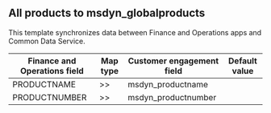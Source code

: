## All products to msdyn_globalproducts

This template synchronizes data between Finance and Operations apps and Common Data Service.

Finance and Operations field | Map type | Customer engagement field | Default value
---|---|---|---
PRODUCTNAME | >> | msdyn_productname | 
PRODUCTNUMBER | >> | msdyn_productnumber | 
